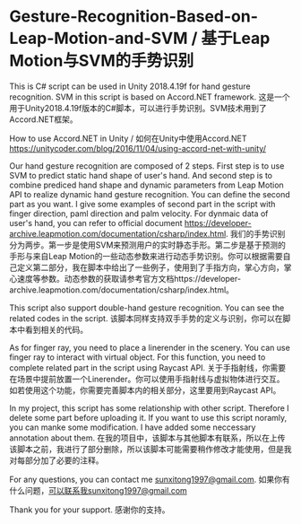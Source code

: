 # Gesture-Recognition-Based-on-Leap-Motion-and-SVM / 基于Leap Motion与SVM的手势识别
This is C# script can be used in Unity 2018.4.19f for hand gesture recognition. SVM in this script is based on Accord.NET framework.
这是一个用于Unity2018.4.19f版本的C#脚本，可以进行手势识别。SVM技术用到了Accord.NET框架。

How to use Accord.NET in Unity / 如何在Unity中使用Accord.NET https://unitycoder.com/blog/2016/11/04/using-accord-net-with-unity/

Our hand gesture recognition are composed of 2 steps. First step is to use SVM to predict static hand shape of user's hand. And second step is to combine prediced hand shape and dynamic parameters from Leap Motion API to realize dynamic hand gesture recognition. You can define the second part as you want. I give some examples of second part in the script with finger direction, paml direction and palm velocity. For dynmaic data of user's hand, you can refer to official document https://developer-archive.leapmotion.com/documentation/csharp/index.html.
我们的手势识别分为两步。第一步是使用SVM来预测用户的实时静态手形。第二步是基于预测的手形与来自Leap Motion的一些动态参数来进行动态手势识别。你可以根据需要自己定义第二部分，我在脚本中给出了一些例子，使用到了手指方向，掌心方向，掌心速度等参数。动态参数的获取请参考官方文档https://developer-archive.leapmotion.com/documentation/csharp/index.html。

This script also support double-hand gesture recognition. You can see the related codes in the script.
该脚本同样支持双手手势的定义与识别，你可以在脚本中看到相关的代码。

As for finger ray, you need to place a linerender in the scenery. You can use finger ray to interact with virtual object. For this function, you need to complete related part in the script using Raycast API.
关于手指射线，你需要在场景中提前放置一个Linerender。你可以使用手指射线与虚拟物体进行交互。如若使用这个功能，你需要完善脚本内的相关部分，这里要用到Raycast API。

In my project, this script has some relationship with other script. Therefore I delete some part before uploading it. If you want to use this script noramly, you can manke some modification. I have added some neccessary annotation about them. 
在我的项目中，该脚本与其他脚本有联系，所以在上传该脚本之前，我进行了部分删除，所以该脚本可能需要稍作修改才能使用，但是我对每部分加了必要的注释。

For any questions, you can contact me sunxitong1997@gmail.com.
如果你有什么问题，可以联系我sunxitong1997@gmail.com

Thank you for your support.
感谢你的支持。
